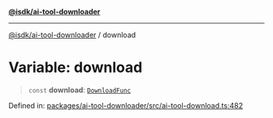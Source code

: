 [**@isdk/ai-tool-downloader**](../README.md)

***

[@isdk/ai-tool-downloader](../globals.md) / download

# Variable: download

> `const` **download**: [`DownloadFunc`](../classes/DownloadFunc.md)

Defined in: [packages/ai-tool-downloader/src/ai-tool-download.ts:482](https://github.com/isdk/ai-tool-download.js/blob/48cca8d2cdefd1e29a3aac72c5374cc03b11f332/src/ai-tool-download.ts#L482)
